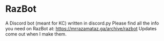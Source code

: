 # RazBot
A Discord bot (meant for KC) written in discord.py
Please find all the info you need on RazBot at: https://mrrazamataz.ga/archive/razbot
Updates come out when I make them.
